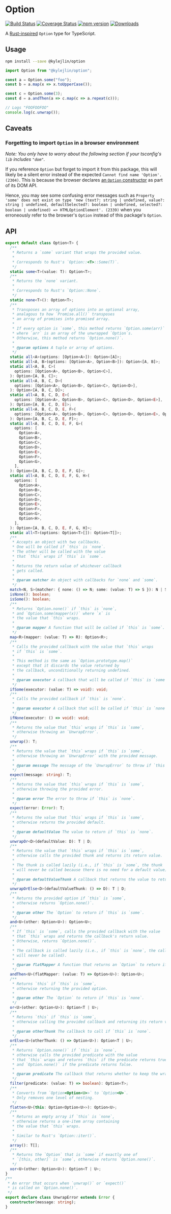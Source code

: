 # Option

[![Build Status](https://travis-ci.com/kylejlin/option.svg?branch=master)](https://travis-ci.com/kylejlin/option)
[![Coverage Status](https://coveralls.io/repos/github/kylejlin/option/badge.svg?branch=master)](https://coveralls.io/github/kylejlin/option?branch=master)
[![npm version](https://badge.fury.io/js/%40kylejlin%2Foption.svg)](https://www.npmjs.com/package/@kylejlin/option)
[![Downloads](https://img.shields.io/npm/dm/%40kylejlin%2Foption.svg)](https://www.npmjs.com/package/@kylejlin/option)

A [Rust-inspired](https://doc.rust-lang.org/std/option/enum.Option.html) `Option` type for TypeScript.

## Usage

```bash
npm install --save @kylejlin/option
```

```ts
import Option from "@kylejlin/option";

const a = Option.some("foo");
const b = a.map(x => x.toUpperCase());

const c = Option.some(3);
const d = a.andThen(a => c.map(c => a.repeat(c)));

// Logs "FOOFOOFOO"
console.log(c.unwrap());
```

## Caveats

### Forgetting to import `Option` in a browser environment

_Note: You only have to worry about the following section if your tsconfig's `lib` includes `"dom"`._

If you reference `Option` but forget to import it from this package, this will likely be a silent error instead of the expected `Cannot find name 'Option'. (2304)`. This is because the browser declares [an `Option` constructor](https://developer.mozilla.org/en-US/docs/Web/API/HTMLOptionElement/Option) as part of its DOM API.

Hence, you may see some confusing error messages such as `Property 'some' does not exist on type 'new (text?: string | undefined, value?: string | undefined, defaultSelected?: boolean | undefined, selected?: boolean | undefined) => HTMLOptionElement'. (2339)` when you erroneously refer to the browser's `Option` instead of this package's `Option`.

## API

```ts
export default class Option<T> {
  /**
   * Returns a `some` variant that wraps the provided value.
   *
   * Corresponds to Rust's `Option::<T>::Some(T)`.
   */
  static some<T>(value: T): Option<T>;
  /**
   * Returns the `none` variant.
   *
   * Corresponds to Rust's `Option::None`.
   */
  static none<T>(): Option<T>;
  /**
   * Transposes an array of options into an optional array,
   * analagous to how `Promise.all()` transposes
   * an array of promises into promised array.
   *
   * If every option is `some`, this method returns `Option.some(arr)`
   * where `arr` is an array of the unwrapped `Option`s.
   * Otherwise, this method returns `Option.none()`.
   *
   * @param options A tuple or array of options.
   */
  static all<A>(options: [Option<A>]): Option<[A]>;
  static all<A, B>(options: [Option<A>, Option<B>]): Option<[A, B]>;
  static all<A, B, C>(
    options: [Option<A>, Option<B>, Option<C>],
  ): Option<[A, B, C]>;
  static all<A, B, C, D>(
    options: [Option<A>, Option<B>, Option<C>, Option<D>],
  ): Option<[A, B, C, D]>;
  static all<A, B, C, D, E>(
    options: [Option<A>, Option<B>, Option<C>, Option<D>, Option<E>],
  ): Option<[A, B, C, D, E]>;
  static all<A, B, C, D, E, F>(
    options: [Option<A>, Option<B>, Option<C>, Option<D>, Option<E>, Option<F>],
  ): Option<[A, B, C, D, E, F]>;
  static all<A, B, C, D, E, F, G>(
    options: [
      Option<A>,
      Option<B>,
      Option<C>,
      Option<D>,
      Option<E>,
      Option<F>,
      Option<G>,
    ],
  ): Option<[A, B, C, D, E, F, G]>;
  static all<A, B, C, D, E, F, G, H>(
    options: [
      Option<A>,
      Option<B>,
      Option<C>,
      Option<D>,
      Option<E>,
      Option<F>,
      Option<G>,
      Option<H>,
    ],
  ): Option<[A, B, C, D, E, F, G, H]>;
  static all<T>(options: Option<T>[]): Option<T[]>;
  /**
   * Accepts an object with two callbacks.
   * One will be called if `this` is `none`.
   * The other will be called with the value
   * that `this` wraps if `this` is `some`.
   *
   * Returns the return value of whichever callback
   * gets called.
   *
   * @param matcher An object with callbacks for `none` and `some`.
   */
  match<N, S>(matcher: { none: () => N; some: (value: T) => S }): N | S;
  isNone(): boolean;
  isSome(): boolean;
  /**
   * Returns `Option.none()` if `this` is `none`,
   * and `Option.some(mapper(x))` where `x` is
   * the value that `this` wraps.
   *
   * @param mapper A function that will be called if `this` is `some`.
   */
  map<R>(mapper: (value: T) => R): Option<R>;
  /**
   * Calls the provided callback with the value that `this` wraps
   * if `this` is `some`.
   *
   * This method is the same as `Option.prototype.map()`
   * except that it discards the value returned by
   * the callback, unconditionally returning undefined.
   *
   * @param executor A callback that will be called if `this` is `some`.
   */
  ifSome(executor: (value: T) => void): void;
  /**
   * Calls the provided callback if `this` is `none`.
   *
   * @param executor A callback that will be called if `this` is `none`.
   */
  ifNone(executor: () => void): void;
  /**
   * Returns the value that `this` wraps if `this` is `some`,
   * otherwise throwing an `UnwrapError`.
   */
  unwrap(): T;
  /**
   * Returns the value that `this` wraps if `this` is `some`,
   * otherwise throwing an `UnwrapError` with the provided message.
   *
   * @param message The message of the `UnwrapError` to throw if `this` is `none`.
   */
  expect(message: string): T;
  /**
   * Returns the value that `this` wraps if `this` is `some`,
   * otherwise throwing the provided error.
   *
   * @param error The error to throw if `this` is `none`.
   */
  expect(error: Error): T;
  /**
   * Returns the value that `this` wraps if `this` is `some`,
   * otherwise returns the provided default.
   *
   * @param defaultValue The value to return if `this` is `none`.
   */
  unwrapOr<D>(defaultValue: D): T | D;
  /**
   * Returns the value that `this` wraps if `this` is `some`,
   * otherwise calls the provided thunk and returns its return value.
   *
   * The thunk is called lazily (i.e., if `this` is `some`, the thunk
   * will never be called because there is no need for a default value).
   *
   * @param defaultValueThunk A callback that returns the value to return if `this` is `none`.
   */
  unwrapOrElse<D>(defaultValueThunk: () => D): T | D;
  /**
   * Returns the provided option if `this` is `some`,
   * otherwise returns `Option.none()`.
   *
   * @param other The `Option` to return if `this` is `some`.
   */
  and<U>(other: Option<U>): Option<U>;
  /**
   * If `this` is `some`, calls the provided callback with the value
   * that `this` wraps and returns the callback's return value.
   * Otherwise, returns `Option.none()`.
   *
   * The callback is called lazily (i.e., if `this` is `none`, the callback
   * will never be called).
   *
   * @param flatMapper A function that returns an `Option` to return if `this` is `some`.
   */
  andThen<U>(flatMapper: (value: T) => Option<U>): Option<U>;
  /**
   * Returns `this` if `this` is `some`,
   * otherwise returning the provided option.
   *
   * @param other The `Option` to return if `this` is `none`.
   */
  or<U>(other: Option<U>): Option<T | U>;
  /**
   * Returns `this` if `this` is `some`,
   * otherwise calling the provided callback and returning its return value.
   *
   * @param otherThunk The callback to call if `this` is `none`.
   */
  orElse<U>(otherThunk: () => Option<U>): Option<T | U>;
  /**
   * Returns `Option.none()` if `this` is `none`,
   * otherwise calls the provided predicate with the value
   * that `this` wraps and returns `this` if the predicate returns true
   * and `Option.none()` if the predicate returns false.
   *
   * @param predicate The callback that returns whether to keep the wrapped value.
   */
  filter(predicate: (value: T) => boolean): Option<T>;
  /**
   * Converts from `Option<Option<U>>` to `Option<U>`.
   * Only removes one level of nesting.
   */
  flatten<U>(this: Option<Option<U>>): Option<U>;
  /**
   * Returns an empty array if `this` is `none`,
   * otherwise returns a one-item array containing
   * the value that `this` wraps.
   *
   * Similar to Rust's `Option::iter()`.
   */
  array(): T[];
  /**
   * Returns the `Option` that is `some` if exactly one of
   * `[this, other]` is `some`, otherwise returns `Option.none()`.
   */
  xor<U>(other: Option<U>): Option<T | U>;
}
/**
 * An error that occurs when `unwrap()` or `expect()`
 * is called on `Option.none()`.
 */
export declare class UnwrapError extends Error {
  constructor(message: string);
}
```
